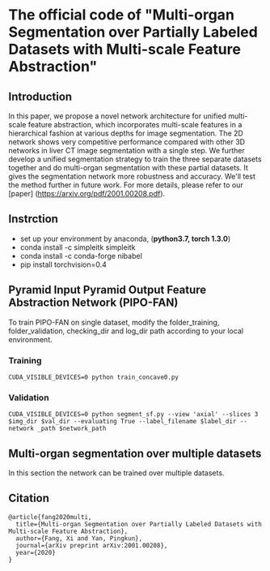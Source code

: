 # The official code of "Multi-organ Segmentation over Partially Labeled Datasets with Multi-scale Feature Abstraction"

## Introduction
In this paper, we propose a novel network architecture for unified multi-scale feature abstraction, which incorporates multi-scale features in a hierarchical fashion at various depths for image segmentation. 
The 2D network shows very competitive performance compared with other 3D networks in liver CT image segmentation with a single step. 
We further develop a unified segmentation strategy to train the three separate datasets together and do multi-organ segmentation with these partial datasets. It gives the segmentation network more robustness and accuracy. We'll test the method further in future work.
For more details, please refer to our [paper] (https://arxiv.org/pdf/2001.00208.pdf).

## Instrction
- set up your environment by anaconda, (**python3.7, torch 1.3.0**)
- conda install -c simpleitk simpleitk
- conda install -c conda-forge nibabel
- pip install torchvision=0.4

## Pyramid Input Pyramid Output Feature Abstraction Network (PIPO-FAN)
To train PIPO-FAN on single dataset, modify the folder_training, folder_validation, checking_dir and log_dir path according to your local environment.

### Training
```
CUDA_VISIBLE_DEVICES=0 python train_concave0.py
```
### Validation
```
CUDA_VISIBLE_DEVICES=0 python segment_sf.py --view 'axial' --slices 3 $img_dir $val_dir --evaluating True --label_filename $label_dir --network _path $network_path
```

## Multi-organ segmentation over multiple datasets
In this section the network can be trained over multiple datasets.

## Citation
```
@article{fang2020multi,
  title={Multi-organ Segmentation over Partially Labeled Datasets with Multi-scale Feature Abstraction},
  author={Fang, Xi and Yan, Pingkun},
  journal={arXiv preprint arXiv:2001.00208},
  year={2020}
}
```
